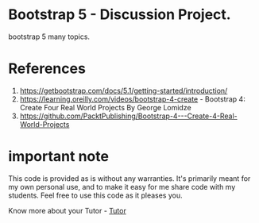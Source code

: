 # Bootstrap 5 - Discussion Project.

bootstrap 5 many topics.

# References

1. https://getbootstrap.com/docs/5.1/getting-started/introduction/
1. https://learning.oreilly.com/videos/bootstrap-4-create - Bootstrap 4: Create Four Real World Projects By George Lomidze
3. https://github.com/PacktPublishing/Bootstrap-4---Create-4-Real-World-Projects

# important note

This code is provided as is without any warranties. It's primarily meant for my own personal use, and to make it easy for me share code with my students. Feel free to use this code as it pleases you.

Know more about your Tutor - [Tutor](https://jay-study-nildana.github.io/developerprofile)
